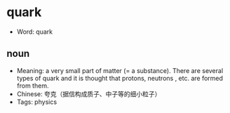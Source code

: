 # quark

- Word: quark

## noun

- Meaning: a very small part of matter (= a substance). There are several types of quark and it is thought that protons, neutrons , etc. are formed from them.
- Chinese: 夸克（据信构成质子、中子等的细小粒子）
- Tags: physics

